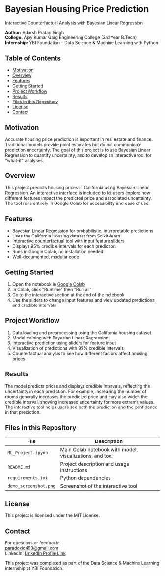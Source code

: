 # Bayesian Housing Price Prediction  
Interactive Counterfactual Analysis with Bayesian Linear Regression

**Author:** Adarsh Pratap Singh  
**College:** Ajay Kumar Garg Engineering College (3rd Year B.Tech)  
**Internship:** YBI Foundation – Data Science & Machine Learning with Python

## Table of Contents

- [Motivation](#motivation)
- [Overview](#overview)
- [Features](#features)
- [Getting Started](#getting-started)
- [Project Workflow](#project-workflow)
- [Results](#results)
- [Files in this Repository](#files-in-this-repository)
- [License](#license)
- [Contact](#contact)

## Motivation

Accurate housing price prediction is important in real estate and finance. Traditional models provide point estimates but do not communicate prediction uncertainty. The goal of this project is to use Bayesian Linear Regression to quantify uncertainty, and to develop an interactive tool for "what-if" analyses.

## Overview

This project predicts housing prices in California using Bayesian Linear Regression. An interactive interface is included to let users explore how different features impact the predicted price and associated uncertainty. The tool runs entirely in Google Colab for accessibility and ease of use.

## Features

- Bayesian Linear Regression for probabilistic, interpretable predictions
- Uses the California Housing dataset from Scikit-learn
- Interactive counterfactual tool with input feature sliders
- Displays 95% credible intervals for each prediction
- Runs in Google Colab, no installation needed
- Well-documented, modular code

## Getting Started

1. Open the notebook in [Google Colab](https://colab.research.google.com/github/aDARSH41Hub/BayesianHousingPrediction/blob/main/ML_Project.ipynb)
2. In Colab, click "Runtime" then "Run all"
3. Go to the interactive section at the end of the notebook
4. Use the sliders to change input features and view updated predictions and credible intervals

## Project Workflow

1. Data loading and preprocessing using the California housing dataset
2. Model training with Bayesian Linear Regression
3. Interactive prediction using sliders for feature input
4. Visualization of predictions with 95% credible intervals
5. Counterfactual analysis to see how different factors affect housing prices

## Results

The model predicts prices and displays credible intervals, reflecting the uncertainty in each prediction. For example, increasing the number of rooms generally increases the predicted price and may also widen the credible interval, showing increased uncertainty for more extreme values. The interactive tool helps users see both the prediction and the confidence in that prediction.

## Files in this Repository

| File                   | Description                                                    |
|------------------------|----------------------------------------------------------------|
| `ML_Project.ipynb`     | Main Colab notebook with model, visualizations, and tool       |
| `README.md`            | Project description and usage instructions                     |
| `requirements.txt`     | Python dependencies                                            |
| `demo_screenshot.png`  | Screenshot of the interactive tool                             |

## License

This project is licensed under the MIT License.

## Contact

For questions or feedback:  
paradoxic493@gmail.com  
LinkedIn: [ LinkedIn Profile Link](https://www.linkedin.com/in/adarsh-pratap-singh-52632630a/)

This project was completed as part of the Data Science & Machine Learning internship at YBI Foundation.
